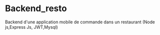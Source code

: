 # Backend_resto
Backend d'une application mobile de commande dans un restaurant (Node js,Express Js, JWT,Mysql)